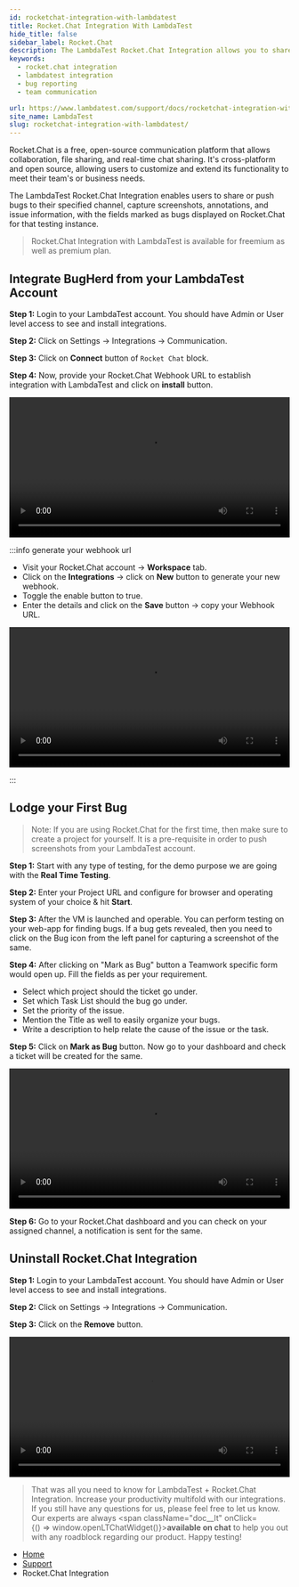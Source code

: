 ```yaml
---
id: rocketchat-integration-with-lambdatest
title: Rocket.Chat Integration With LambdaTest
hide_title: false
sidebar_label: Rocket.Chat
description: The LambdaTest Rocket.Chat Integration allows you to share or push a bug to your specified Rocket.Chat channel from the LambdaTest platform in a single click. You can share any UI observations and input with your team on Rocket.Chat anytime, by just capturing a screenshot in the middle of your test session through LambdaTest. You can also annotate the screenshot or highlight your issue or input. The fields populated by you while marking as bug through LambdaTest gets displayed as information on Rocket.Chat for that testing instance.
keywords:
  - rocket.chat integration
  - lambdatest integration
  - bug reporting
  - team communication

url: https://www.lambdatest.com/support/docs/rocketchat-integration-with-lambdatest/
site_name: LambdaTest
slug: rocketchat-integration-with-lambdatest/
---
```


<script type="application/ld+json"
      dangerouslySetInnerHTML={{ __html: JSON.stringify({
       "@context": "https://schema.org",
        "@type": "BreadcrumbList",
        "itemListElement": [{
          "@type": "ListItem",
          "position": 1,
          "name": "LambdaTest",
          "item": "https://www.lambdatest.com"
        },{
          "@type": "ListItem",
          "position": 2,
          "name": "Support",
          "item": "https://www.lambdatest.com/support/docs/"
        },{
          "@type": "ListItem",
          "position": 3,
          "name": "Rocket.Chat Integration",
          "item": "https://www.lambdatest.com/support/docs/rocketchat-integration-with-lambdatest/"
        }]
      })
    }}
></script>

Rocket.Chat is a free, open-source communication platform that allows collaboration, file sharing, and real-time chat sharing. It's cross-platform and open source, allowing users to customize and extend its functionality to meet their team's or business needs.

The LambdaTest Rocket.Chat Integration enables users to share or push bugs to their specified channel, capture screenshots, annotations, and issue information, with the fields marked as bugs displayed on Rocket.Chat for that testing instance.

> Rocket.Chat Integration with LambdaTest is available for freemium as well as premium plan.

## Integrate BugHerd from your LambdaTest Account

**Step 1:** Login to your LambdaTest account. You should have Admin or User level access to see and install integrations.

**Step 2:** Click on Settings -> Integrations -> Communication.

**Step 3:** Click on **Connect** button of `Rocket Chat` block.

**Step 4:** Now, provide your Rocket.Chat Webhook URL to establish integration with LambdaTest and click on **install** button.

<video class="right-side" width="100%" controls id="vid">
<source src= {require('../assets/videos/integration/team-communication/rocketchat/rocketchat-integration.mp4').default} type="video/mp4" />
</video>

:::info generate your webhook url

- Visit your Rocket.Chat account -> **Workspace** tab.
- Click on the **Integrations** -> click on **New** button to generate your new webhook.
- Toggle the enable button to true.
- Enter the details and click on the **Save** button -> copy your Webhook URL.

<video class="right-side" width="100%" controls id="vid">
<source src= {require('../assets/videos/integration/team-communication/rocketchat/rocketchat-webhook.mp4').default} type="video/mp4" />
</video>

:::

## Lodge your First Bug

> Note: If you are using Rocket.Chat for the first time, then make sure to create a project for yourself. It is a pre-requisite in order to push screenshots from your LambdaTest account.

**Step 1:** Start with any type of testing, for the demo purpose we are going with the **Real Time Testing**.

**Step 2:** Enter your Project URL and configure for browser and operating system of your choice & hit **Start**.

**Step 3:** After the VM is launched and operable. You can perform testing on your web-app for finding bugs. If a bug gets revealed, then you need to click on the Bug icon from the left panel for capturing a screenshot of the same.

**Step 4:** After clicking on "Mark as Bug" button a Teamwork specific form would open up. Fill the fields as per your requirement.
- Select which project should the ticket go under.
- Set which Task List should the bug go under.
- Set the priority of the issue.
- Mention the Title as well to easily organize your bugs.
- Write a description to help relate the cause of the issue or the task.

**Step 5:** Click on **Mark as Bug** button. Now go to your dashboard and check a ticket will be created for the same.

<video class="right-side" width="100%" controls id="vid">
<source src= {require('../assets/videos/integration/team-communication/rocketchat/rocketchat-bug.mp4').default} type="video/mp4" />
</video>

**Step 6:** Go to your Rocket.Chat dashboard and you can check on your assigned channel, a notification is sent for the same.

## Uninstall Rocket.Chat Integration

**Step 1:** Login to your LambdaTest account. You should have Admin or User level access to see and install integrations.

**Step 2:** Click on Settings -> Integrations -> Communication.

**Step 3:** Click on the **Remove** button.

<video class="right-side" width="100%" controls id="vid">
<source src= {require('../assets/videos/integration/team-communication/rocketchat/rocketchat-remove.mp4').default} type="video/mp4" />
</video>

>That was all you need to know for LambdaTest + Rocket.Chat Integration. Increase your productivity multifold with our integrations. If you still have any questions for us, please feel free to let us know. Our experts are always <span className="doc__lt" onClick={() => window.openLTChatWidget()}>**available on chat**</span> to help you out with any roadblock regarding our product. Happy testing! 

<nav aria-label="breadcrumbs">
  <ul className="breadcrumbs">
    <li className="breadcrumbs__item">
      <a className="breadcrumbs__link" href="https://www.lambdatest.com">
        Home
      </a>
    </li>
    <li className="breadcrumbs__item">
      <a className="breadcrumbs__link" target="_self" href="https://www.lambdatest.com/support/docs/">
        Support
      </a>
    </li>
    <li className="breadcrumbs__item breadcrumbs__item--active">
      <span className="breadcrumbs__link">
        Rocket.Chat Integration
      </span>
    </li>
  </ul>
</nav>

